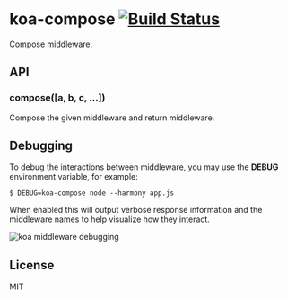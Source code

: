 
# koa-compose [![Build Status](https://travis-ci.org/koajs/compose.png)](https://travis-ci.org/koajs/compose)

 Compose middleware.

## API

### compose([a, b, c, ...])

  Compose the given middleware and return middleware.

## Debugging

  To debug the interactions between middleware, you may use
  the __DEBUG__ environment variable, for example:

```
$ DEBUG=koa-compose node --harmony app.js
```

  When enabled this will output verbose response information and the
  middleware names to help visualize how they interact.

  ![koa middleware debugging](https://dl.dropboxusercontent.com/u/6396913/koa/Screen%20Shot%202013-12-22%20at%208.46.46%20AM.png)

## License

  MIT